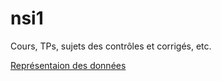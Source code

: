 # nsi1
Cours, TPs, sujets des contrôles et corrigés, etc.

[Représentaion des données](https://github.com/piphi2/nsi1/tree/main/Repr%C3%A9sentation%20des%20donn%C3%A9es) 
